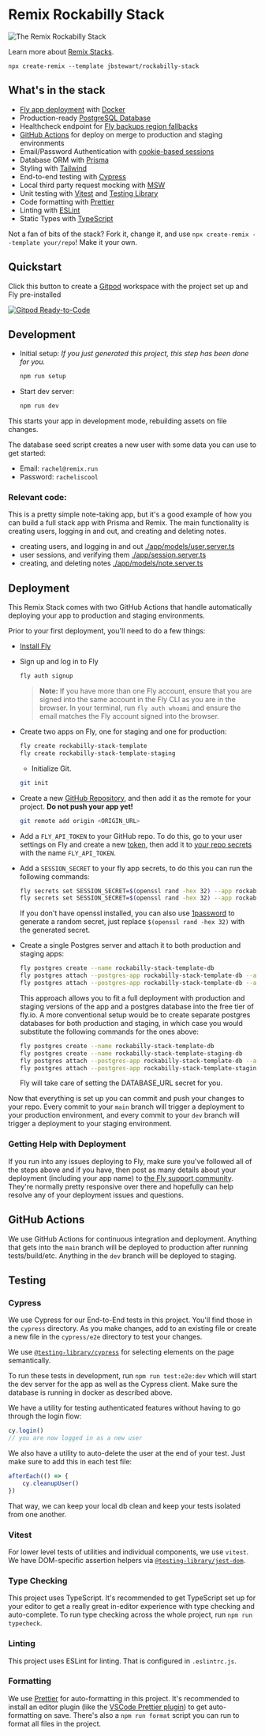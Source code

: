 # Remix Rockabilly Stack

![The Remix Rockabilly Stack](https://github.com/jbstewart/public-images-2782/blob/main/RockabillyStack-App.png?raw=true)

Learn more about [Remix Stacks](https://remix.run/stacks).

```
npx create-remix --template jbstewart/rockabilly-stack
```

## What's in the stack

-   [Fly app deployment](https://fly.io) with [Docker](https://www.docker.com/)
-   Production-ready [PostgreSQL Database](https://www.postgresql.org/)
-   Healthcheck endpoint for [Fly backups region fallbacks](https://fly.io/docs/reference/configuration/#services-http_checks)
-   [GitHub Actions](https://github.com/features/actions) for deploy on merge to production and staging environments
-   Email/Password Authentication with [cookie-based sessions](https://remix.run/docs/en/v1/api/remix#createcookiesessionstorage)
-   Database ORM with [Prisma](https://prisma.io)
-   Styling with [Tailwind](https://tailwindcss.com/)
-   End-to-end testing with [Cypress](https://cypress.io)
-   Local third party request mocking with [MSW](https://mswjs.io)
-   Unit testing with [Vitest](https://vitest.dev) and [Testing Library](https://testing-library.com)
-   Code formatting with [Prettier](https://prettier.io)
-   Linting with [ESLint](https://eslint.org)
-   Static Types with [TypeScript](https://typescriptlang.org)

Not a fan of bits of the stack? Fork it, change it, and use `npx create-remix --template your/repo`! Make it your own.

## Quickstart

Click this button to create a [Gitpod](https://gitpod.io) workspace with the project set up and Fly pre-installed

[![Gitpod Ready-to-Code](https://img.shields.io/badge/Gitpod-Ready--to--Code-blue?logo=gitpod)](https://gitpod.io/from-referrer/)

## Development

-   Initial setup: _If you just generated this project, this step has been done for you._

    ```sh
    npm run setup
    ```

-   Start dev server:

    ```sh
    npm run dev
    ```

This starts your app in development mode, rebuilding assets on file changes.

The database seed script creates a new user with some data you can use to get started:

-   Email: `rachel@remix.run`
-   Password: `racheliscool`

### Relevant code:

This is a pretty simple note-taking app, but it's a good example of how you can build a full stack app with Prisma and Remix. The main functionality is creating users, logging in and out, and creating and deleting notes.

-   creating users, and logging in and out [./app/models/user.server.ts](./app/models/user.server.ts)
-   user sessions, and verifying them [./app/session.server.ts](./app/session.server.ts)
-   creating, and deleting notes [./app/models/note.server.ts](./app/models/note.server.ts)

## Deployment

This Remix Stack comes with two GitHub Actions that handle automatically deploying your app to production and staging environments.

Prior to your first deployment, you'll need to do a few things:

-   [Install Fly](https://fly.io/docs/getting-started/installing-flyctl/)

-   Sign up and log in to Fly

    ```sh
    fly auth signup
    ```

    > **Note:** If you have more than one Fly account, ensure that you are signed into the same account in the Fly CLI as you are in the browser. In your terminal, run `fly auth whoami` and ensure the email matches the Fly account signed into the browser.

-   Create two apps on Fly, one for staging and one for production:

    ```sh
    fly create rockabilly-stack-template
    fly create rockabilly-stack-template-staging
    ```

    -   Initialize Git.

    ```sh
    git init
    ```

-   Create a new [GitHub Repository](https://repo.new), and then add it as the remote for your project. **Do not push your app yet!**

    ```sh
    git remote add origin <ORIGIN_URL>
    ```

-   Add a `FLY_API_TOKEN` to your GitHub repo. To do this, go to your user settings on Fly and create a new [token](https://web.fly.io/user/personal_access_tokens/new), then add it to [your repo secrets](https://docs.github.com/en/actions/security-guides/encrypted-secrets) with the name `FLY_API_TOKEN`.

-   Add a `SESSION_SECRET` to your fly app secrets, to do this you can run the following commands:

    ```sh
    fly secrets set SESSION_SECRET=$(openssl rand -hex 32) --app rockabilly-stack-template
    fly secrets set SESSION_SECRET=$(openssl rand -hex 32) --app rockabilly-stack-template-staging
    ```

    If you don't have openssl installed, you can also use [1password](https://1password.com/generate-password) to generate a random secret, just replace `$(openssl rand -hex 32)` with the generated secret.


-   Create a single Postgres server and attach it to both production and staging apps:

    ```sh
    fly postgres create --name rockabilly-stack-template-db
    fly postgres attach --postgres-app rockabilly-stack-template-db --app rockabilly-stack-template
    fly postgres attach --postgres-app rockabilly-stack-template-db --app rockabilly-stack-template-staging
    ```
    
    This approach allows you to fit a full deployment with production and staging versions of the app and a postgres 
    database into the free tier of fly.io. A more conventional setup would be to create separate postgres databases for
    both production and staging, in which case you would substitute the following commands for the ones above:

    ```sh
    fly postgres create --name rockabilly-stack-template-db
    fly postgres create --name rockabilly-stack-template-staging-db
    fly postgres attach --postgres-app rockabilly-stack-template-db --app rockabilly-stack-template
    fly postgres attach --postgres-app rockabilly-stack-template-staging-db --app rockabilly-stack-template-staging
    ```
    Fly will take care of setting the DATABASE_URL secret for you.


Now that everything is set up you can commit and push your changes to your repo. Every commit to your `main` branch will trigger a deployment to your production environment, and every commit to your `dev` branch will trigger a deployment to your staging environment.

### Getting Help with Deployment

If you run into any issues deploying to Fly, make sure you've followed all of the steps above and if you have, then post as many details about your deployment (including your app name) to [the Fly support community](https://community.fly.io). They're normally pretty responsive over there and hopefully can help resolve any of your deployment issues and questions.

## GitHub Actions

We use GitHub Actions for continuous integration and deployment. Anything that gets into the `main` branch will be deployed to production after running tests/build/etc. Anything in the `dev` branch will be deployed to staging.

## Testing

### Cypress

We use Cypress for our End-to-End tests in this project. You'll find those in the `cypress` directory. As you make changes, add to an existing file or create a new file in the `cypress/e2e` directory to test your changes.

We use [`@testing-library/cypress`](https://testing-library.com/cypress) for selecting elements on the page semantically.

To run these tests in development, run `npm run test:e2e:dev` which will start the dev server for the app as well as the Cypress client. Make sure the database is running in docker as described above.

We have a utility for testing authenticated features without having to go through the login flow:

```ts
cy.login()
// you are now logged in as a new user
```

We also have a utility to auto-delete the user at the end of your test. Just make sure to add this in each test file:

```ts
afterEach(() => {
	cy.cleanupUser()
})
```

That way, we can keep your local db clean and keep your tests isolated from one another.

### Vitest

For lower level tests of utilities and individual components, we use `vitest`. We have DOM-specific assertion helpers via [`@testing-library/jest-dom`](https://testing-library.com/jest-dom).

### Type Checking

This project uses TypeScript. It's recommended to get TypeScript set up for your editor to get a really great in-editor experience with type checking and auto-complete. To run type checking across the whole project, run `npm run typecheck`.

### Linting

This project uses ESLint for linting. That is configured in `.eslintrc.js`.

### Formatting

We use [Prettier](https://prettier.io/) for auto-formatting in this project. It's recommended to install an editor plugin (like the [VSCode Prettier plugin](https://marketplace.visualstudio.com/items?itemName=esbenp.prettier-vscode)) to get auto-formatting on save. There's also a `npm run format` script you can run to format all files in the project.
